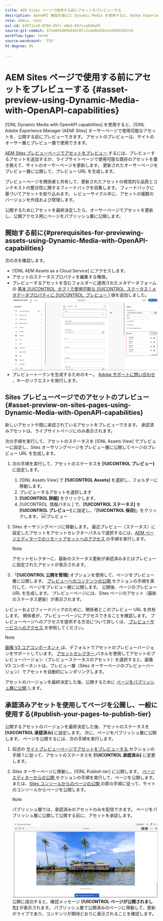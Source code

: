 ```yaml
---
title: AEM Sites ページで使用する前にアセットをプレビューする
description: OpenAPI 機能を備えた Dynamic Media を使用すると、Adobe Experience Manager（AEM） Sites のプレビューページでアセットをプレビューできます。 このアセットプレビューを使用すると、アセットを公開する前に（更新されたアセットを含む）作成者ページを公開前に、作成者および関係者がアセットの更新を確認および検証できます。
role: Admin, User
exl-id: 6f071ca9-0f84-45fc-a6b3-047cca9d5e65
source-git-commit: 3f3e091d09b94418fc2cda0bd3b3ce950555b7a9
workflow-type: tm+mt
source-wordcount: '731'
ht-degree: 0%

---
```



# AEM Sites ページで使用する前にアセットをプレビューする {#asset-preview-using-Dynamic-Media-with-OpenAPI-capabilities}

[!DNL Dynamic Media with OpenAPI capabilities] を使用すると、[!DNL Adobe Experience Manager (AEM) Sites] オーサーページで使用可能なアセットを、公開する前にプレビューできます。 アセットのプレビューは、サイトのオーサー層とプレビュー層で使用できます。

[AEM Sites プレビューページでアセットをプレビュー ](#asset-preview-on-sites-pages-using-Dynamic-Media-with-OpenAPI-capabilities) するには、プレビューするアセットを追加するか、ライブサイトページで使用可能な既存のアセットを置き換えて、サイトのオーサーページを更新します。 更新されたオーサーページをプレビュー層に公開して、プレビュー URL を生成します。

プレビューページを関係者と共有して、更新されたアセットの視覚的な品質とコンテキストの整合性に関するフィードバックを収集します。 フィードバックに基づいてアセットを絞り込みます。 レビューサイクル中に、アセットの複数のバージョンを作成および管理します。

公開するためにアセットを最終決定したら、オーサーページでアセットを更新し、公開アクセス用にページをパブリッシュ層に公開します。

## 開始する前に{#prerequisites-for-previewing-assets-using-Dynamic-Media-with-OpenAPI-capabilities}

次の点を確認します。

* [!DNL AEM Assets as a Cloud Service] にアクセスします。
* アセットのステータスプロパティを編集する権限。
* プレビューするアセットを含むフォルダーに適用されたメタデータフォームの [ 基本 [!UICONTROL &#x200B; タブ &#x200B;] で使用可能な [!UICONTROL &#x200B; ステータス &#x200B;] メタデータプロパティに [!UICONTROL &#x200B; プレビュー &#x200B;]](/help/assets/metadata-assets-view.md#edit-metadata-forms) 値を追加しました。
  ![ 「プレビューを追加」オプション ](/help/assets/assets/metedata-form-preview.png)
* プレビュートークンを生成するためのキー。 [Adobe サポートに問い合わせ ](https://helpx.adobe.com/in/contact.html)、キーのリクエストを発行します。

## Sites プレビューページでのアセットのプレビュー {#asset-preview-on-sites-pages-using-Dynamic-Media-with-OpenAPI-capabilities}

新しいアセットや既に承認されているアセットをプレビューできます。 承認済みアセットは、ライブサイトページにのみ表示されます。

次の手順を実行して、アセットのステータスを [!DNL Assets View] でプレビューに設定し、Sites オーサリングページをプレビュー層に公開してページのプレビュー URL を生成します。

1. 次の手順を実行して、アセットのステータスを **[!UICONTROL プレビュー]** に設定します。

   1. [!DNL Assets View] で **[!UICONTROL Assets]** を選択し、フォルダーに移動します。
   1. プレビューするアセットを選択します
   1. **[!UICONTROL 詳細]** をクリックします。
   1. [!UICONTROL &#x200B; 情報パネル &#x200B;] で、**[!UICONTROL ステータス]** を **[!UICONTROL プレビュー]** に設定し、「**[!UICONTROL 保存]**」をクリックします。
      ![プレビュー](/help/assets/assets/preview-boat-at-bay.png)

1. Sites オーサリングページに移動します。 最近プレビュー（ステータス）に設定したアセットをアセットセレクターパネルで選択するには、[AEM ページエディターでのリモートアセットへのアクセス ](/help/assets/integrate-remote-approved-assets-with-sites.md#access-remote-assets-in-aem-page-editor) の手順を実行します。

   >[!NOTE]
   >
   > アセットセレクターに、最新のステータス更新が承認済みまたはプレビューに設定されたアセットが表示されます。

1. 「**[!UICONTROL 公開を管理]** オプションを使用して、ページをプレビュー層に公開します。 [ プレビューへのコンテンツの公開 ](https://experienceleague.adobe.com/en/docs/experience-manager-cloud-service/content/sites/authoring/sites-console/previewing-content) セクションの手順を実行して、ページをプレビュー層に公開します。 公開後、ページのプレビュー URL を生成します。 プレビューページには、Sites ページのアセット（最新のステータス更新）が表示されます。

レビューおよびフィードバックのために、関係者とこのプレビュー URL を共有します。 関係者が、プレビューページにアクセスできることを確認します。 プレビューページへのアクセスを提供する方法について詳しくは、[ プレビューサービスへのアクセス ](https://experienceleague.adobe.com/en/docs/experience-manager-cloud-service/content/implementing/using-cloud-manager/manage-environments#access-preview-service) を参照してください。

>[!NOTE]
>
>[ 画像 V3 コアコンポーネント ](https://experienceleague.adobe.com/en/docs/experience-manager-core-components/using/wcm-components/image#version-and-compatibility) は、デフォルトでアセットのプレビューバージョンをサポートしています。 [ アセットセレクター ](https://experienceleague.adobe.com/en/docs/experience-manager-cloud-service/content/assets/manage/asset-selector/asset-selector-upload) パネルを使用してアセットのプレビューバージョン（プレビューステータスのアセット）を選択すると、画像 V3 コンポーネントは、プレビュー層（Sites オーサーページのプレビューバージョン）でアセットを自動的にレンダリングします。

アセットのバージョンを最終決定した後、公開するために [ ページをパブリッシュ層に公開 ](#publish-your-pages-to-publish-tier) します。

## 承認済みアセットを使用してページを公開し、一般に使用する{#publish-your-pages-to-publish-tier}

公開するアセットのバージョンを最終決定した後、アセットのステータスを **[!UICONTROL 承認済み]** に設定します。 次に、ページをパブリッシュ層に公開します。 ページを公開するには、次の手順を実行します。

1. 前述の [ サイトプレビューページでアセットをプレビューする ](#asset-preview-on-sites-pages-using-Dynamic-Media-with-OpenAPI-capabilities) セクションの手順 1 に従って、アセットのステータスを **[!UICONTROL 承認済み]** に変更します。
1. Sites オーサーページに移動し、[!DNL Publish tier] に公開します。 [ ページエディターからの公開 ](https://experienceleague.adobe.com/en/docs/experience-manager-cloud-service/content/sites/authoring/page-editor/publishing#publishing-from-the-page-editor) セクションの手順を実行して、ページを公開します。
または、[Sites コンソールからのページの公開 ](https://experienceleague.adobe.com/en/docs/experience-manager-cloud-service/content/sites/authoring/sites-console/publishing-pages#publishing-from-the-sites-console) の節の手順に従って、サイトのコンソールからページを公開します。

   >[!NOTE]
   >
   > パブリッシュ層では、承認済みのアセットのみを配信できます。 ページをパブリッシュ層に公開して公開する前に、アセットを承認します。

   ![ ページが公開されました ](/help/assets/assets/the-page-has-been-publushed.png)
公開に成功すると、確認メッセージ **[!UICONTROL ページが公開されました]** が表示されます。 パブリッシュ層で公開済みのページに移動して、更新がライブであり、コンテンツが期待どおりに表示されることを確認します。
